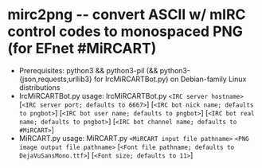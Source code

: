 # mirc2png -- convert ASCII w/ mIRC control codes to monospaced PNG (for EFnet #MiRCART)
* Prerequisites: python3 && python3-pil (&& python3-{json,requests,urllib3} for IrcMiRCARTBot.py) on Debian-family Linux distributions
* IrcMiRCARTBot.py usage: IrcMiRCARTBot.py `<IRC server hostname>` [`<IRC server port; defaults to 6667>`] [`<IRC bot nick name; defaults to pngbot>`] [`<IRC bot user name; defaults to pngbot>`] [`<IRC bot real name; defaults to pngbot>`] [`<IRC bot channel name; defaults to #MiRCART>`]
* MiRCART.py usage: MiRCART.py `<MiRCART input file pathname>` `<PNG image output file pathname>` [`<Font file pathname; defaults to DejaVuSansMono.ttf>`] [`<Font size; defaults to 11>`]
